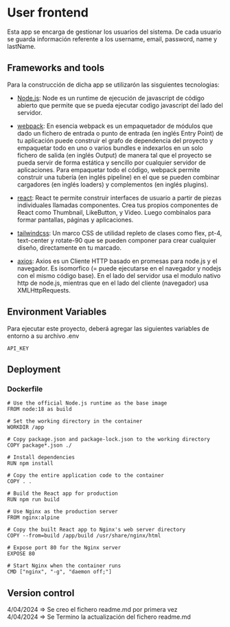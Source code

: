 # User frontend  

Esta app se encarga de gestionar los usuarios del sistema. De cada usuario se guarda información referente a los username, email, password, name y lastName. 

## Frameworks and tools
Para la construcción de dicha app se utilizarón las sisguientes tecnologias:

 - [Node.js](https://nodejs.org/en): Node es un runtime de ejecución de javascript de código abierto que permite que se pueda ejecutar codigo javascript del lado del servidor. 

 - [webpack](https://webpack.js.org/): En esencia webpack es un empaquetador de módulos que dado un fichero de entrada o punto de entrada (en inglés Entry Point) de tu aplicación puede construir el grafo de dependencia del proyecto y empaquetar todo en uno o varios bundles e indexarlos en un solo fichero de salida (en inglés Output) de manera tal que el proyecto se pueda servir de forma estática y sencillo por cualquier servidor de aplicaciones. Para empaquetar todo el código, webpack permite construir una tubería (en inglés pipeline) en el que se pueden combinar cargadores (en inglés loaders) y complementos (en inglés plugins).

 - [react](https://es.react.dev/): React te permite construir interfaces de usuario a partir de piezas individuales llamadas componentes. Crea tus propios componentes de React como Thumbnail, LikeButton, y Video. Luego combínalos para formar pantallas, páginas y aplicaciones.

  - [tailwindcss](https://tailwindcss.com/): Un marco CSS de utilidad repleto de clases como flex, pt-4, text-center y rotate-90 que se pueden componer para crear cualquier diseño, directamente en tu marcado.
 
 - [axios](https://axios-http.com/es/docs/intro): Axios es un Cliente HTTP basado en promesas para node.js y el navegador. Es isomorfico (= puede ejecutarse en el navegador y nodejs con el mismo código base). En el lado del servidor usa el modulo nativo http de node.js, mientras que en el lado del cliente (navegador) usa XMLHttpRequests.


## Environment Variables
Para ejecutar este proyecto, deberá agregar las siguientes variables de entorno a su archivo .env

`API_KEY`

## Deployment

### Dockerfile
```
# Use the official Node.js runtime as the base image
FROM node:18 as build

# Set the working directory in the container
WORKDIR /app

# Copy package.json and package-lock.json to the working directory
COPY package*.json ./

# Install dependencies
RUN npm install

# Copy the entire application code to the container
COPY . .

# Build the React app for production
RUN npm run build

# Use Nginx as the production server
FROM nginx:alpine

# Copy the built React app to Nginx's web server directory
COPY --from=build /app/build /usr/share/nginx/html

# Expose port 80 for the Nginx server
EXPOSE 80

# Start Nginx when the container runs
CMD ["nginx", "-g", "daemon off;"]

```

## Version control
 4/04/2024 => Se creo el fichero readme.md por primera vez   
 4/04/2024 => Se Termino la actualización del fichero readme.md 